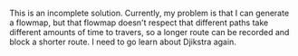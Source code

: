 ﻿This is an incomplete solution.
Currently, my problem is that I can generate a flowmap, but that flowmap doesn't respect that different paths take
different amounts of time to travers, so a longer route can be recorded and block a shorter route. I need to go learn about Djikstra again. 